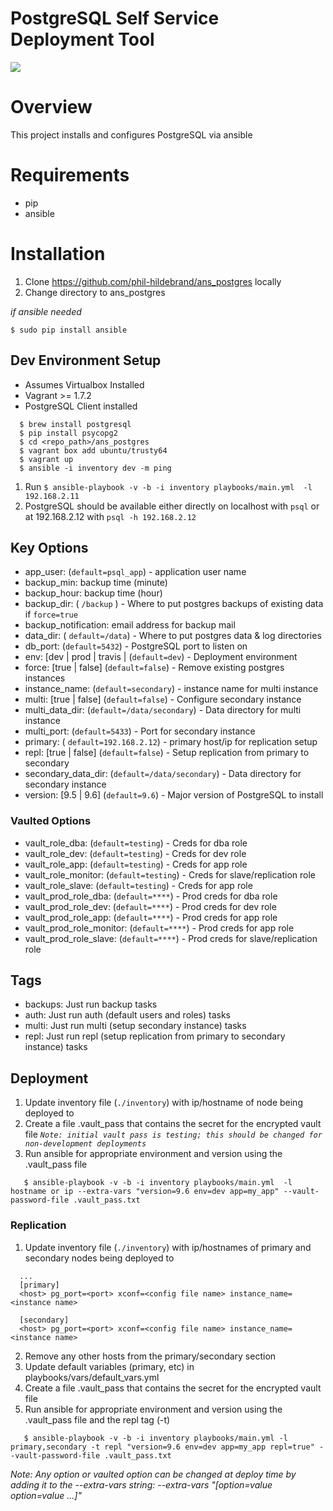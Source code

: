 # PostgreSQL Self Service Deployment Tool

![](https://travis-ci.org/phil-hildebrand/ans_postgres.svg?branch=master)

# Overview

This project installs and configures PostgreSQL via ansible

# Requirements

- pip
- ansible

# Installation

1. Clone https://github.com/phil-hildebrand/ans_postgres locally
2. Change directory to ans_postgres

_if ansible needed_

```
$ sudo pip install ansible
```

## Dev Environment Setup

- Assumes Virtualbox Installed
- Vagrant >= 1.7.2
- PostgreSQL Client installed
```
  $ brew install postgresql
  $ pip install psycopg2
  $ cd <repo_path>/ans_postgres
  $ vagrant box add ubuntu/trusty64
  $ vagrant up
  $ ansible -i inventory dev -m ping
```

1. Run `$ ansible-playbook -v -b -i inventory playbooks/main.yml  -l 192.168.2.11`
2. PostgreSQL should be available either directly on localhost with `psql` or at 192.168.2.12 with `psql -h 192.168.2.12` 

## Key Options

- app_user: (`default=psql_app`) - application user name 
- backup_min: backup time (minute)
- backup_hour: backup time (hour)
- backup_dir: ( `/backup` ) - Where to put postgres backups of existing data if `force=true`
- backup_notification: email address for backup mail
- data_dir: ( `default=/data`) - Where to put postgres data & log directories
- db\_port: (`default=5432`) - PostgreSQL port to listen on
- env: \[dev | prod \| travis \| (`default=dev`) - Deployment environment
- force: \[true | false\] (`default=false`) - Remove existing postgres instances
- instance_name: (`default=secondary`) - instance name for multi instance
- multi: \[true | false\] (`default=false`) - Configure secondary instance
- multi_data_dir: (`default=/data/secondary`) - Data directory for multi instance
- multi_port: (`default=5433`) - Port for secondary instance
- primary: ( `default=192.168.2.12`) - primary host/ip for replication setup
- repl: \[true | false\] (`default=false`) - Setup replication from primary to secondary
- secondary_data_dir: (`default=/data/secondary`) - Data directory for secondary instance
- version: \[9.5 | 9.6\] (`default=9.6`) - Major version of PostgreSQL to install

### Vaulted Options

- vault\_role\_dba: (`default=testing`) - Creds for dba role
- vault\_role\_dev: (`default=testing`) - Creds for dev role
- vault\_role\_app: (`default=testing`) - Creds for app role
- vault\_role\_monitor: (`default=testing`) - Creds for slave/replication role
- vault\_role\_slave: (`default=testing`) - Creds for app role
- vault\_prod\_role\_dba: (`default=****`) - Prod creds for dba role
- vault\_prod\_role\_dev: (`default=****`) - Prod creds for dev role
- vault\_prod\_role\_app: (`default=****`) - Prod creds for app role
- vault\_prod\_role\_monitor: (`default=****`) - Prod creds for app role
- vault\_prod\_role\_slave: (`default=****`) - Prod creds for slave/replication role

## Tags

- backups: Just run backup tasks
- auth: Just run auth (default users and roles) tasks
- multi: Just run multi (setup secondary instance) tasks
- repl: Just run repl (setup replication from primary to secondary instance) tasks

## Deployment

1. Update inventory file (`./inventory`) with ip/hostname of node being deployed to
2. Create a file .vault_pass that contains the secret for the encrypted vault file
   _`Note: initial vault pass is testing; this should be changed for non-development deployments`_
3. Run ansible for appropriate environment and version using the .vault_pass file
```
   $ ansible-playbook -v -b -i inventory playbooks/main.yml  -l hostname or ip --extra-vars "version=9.6 env=dev app=my_app" --vault-password-file .vault_pass.txt 
```

### Replication
1. Update inventory file (`./inventory`) with ip/hostnames of primary and secondary nodes being deployed to
```
  ...
  [primary]
  <host> pg_port=<port> xconf=<config file name> instance_name=<instance name>

  [secondary]
  <host> pg_port=<port> xconf=<config file name> instance_name=<instance name>
```
2. Remove any other hosts from the primary/secondary section
3. Update default variables (primary, etc) in playbooks/vars/default_vars.yml
4. Create a file .vault_pass that contains the secret for the encrypted vault file
5. Run ansible for appropriate environment and version using the .vault_pass file and the repl tag (-t)
```
   $ ansible-playbook -v -b -i inventory playbooks/main.yml -l primary,secondary -t repl "version=9.6 env=dev app=my_app repl=true" --vault-password-file .vault_pass.txt 
```

_Note: Any option or vaulted option can be changed at deploy time by adding it to the --extra-vars string: --extra-vars "[option=value option=value ...]"_

